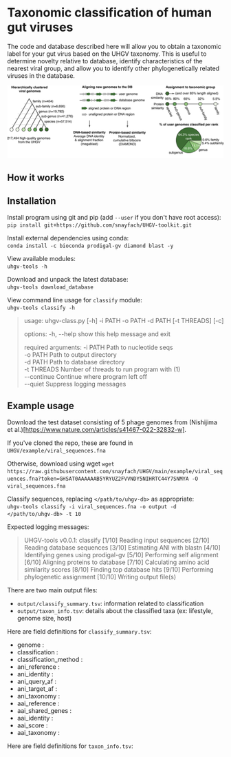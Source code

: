 # Taxonomic classification of human gut viruses

The code and database described here will allow you to obtain a taxonomic label for your gut virus based on the UHGV taxonomy. This is useful to determine novelty relative to database, identify characteristics of the nearest viral group, and allow you to identify other phylogenetically related viruses in the database.

<img src="img/classify_workflow.png" width="900">

## How it works


## Installation

Install program using git and pip (add `--user` if you don't have root access):  
`pip install git+https://github.com/snayfach/UHGV-toolkit.git`

Install external dependencies using conda:  
`conda install -c bioconda prodigal-gv diamond blast -y`

View available modules:  
`uhgv-tools -h`

Download and unpack the latest database:   
`uhgv-tools download_database`

View command line usage for `classify` module:  
`uhgv-tools classify -h`

>usage: uhgv-class.py [-h] -i PATH -o PATH -d PATH [-t THREADS] [-c]
>
>options:
>  -h, --help  show this help message and exit
>
>required arguments:
>  -i PATH     Path to nucleotide seqs<br>
>  -o PATH     Path to output directory<br>
>  -d PATH     Path to database directory<br>
>  -t THREADS  Number of threads to run program with (1)<br>
>  --continue  Continue where program left off<br>
>  --quiet     Suppress logging messages<br>

## Example usage

Download the test dataset consisting of 5 phage genomes from (Nishijima et al.)[https://www.nature.com/articles/s41467-022-32832-w].  

If you've cloned the repo, these are found in `UHGV/example/viral_sequences.fna`

Otherwise, download using wget
`wget https://raw.githubusercontent.com/snayfach/UHGV/main/example/viral_sequences.fna?token=GHSAT0AAAAAAB5YRYUZ2FVVNDY5NIHRTC44Y7SNMYA -O viral_sequences.fna`

Classify sequences, replacing `</path/to/uhgv-db>` as appropriate:  
`uhgv-tools classify -i viral_sequences.fna -o output -d </path/to/uhgv-db> -t 10`

Expected logging messages:

> UHGV-tools v0.0.1: classify
> [1/10] Reading input sequences
> [2/10] Reading database sequences
> [3/10] Estimating ANI with blastn
> [4/10] Identifying genes using prodigal-gv
> [5/10] Performing self alignment
> [6/10] Aligning proteins to database
> [7/10] Calculating amino acid similarity scores
> [8/10] Finding top database hits
> [9/10] Performing phylogenetic assignment
> [10/10] Writing output file(s)

There are two main output files:

- `output/classify_summary.tsv`: information related to classification 
- `output/taxon_info.tsv`: details about the classified taxa (ex: lifestyle, genome size, host)

Here are field definitions for `classify_summary.tsv`:

- genome : 
- classification : 
- classification\_method : 
- ani\_reference : 
- ani\_identity : 
- ani\_query_af : 
- ani\_target_af : 
- ani\_taxonomy : 
- aai\_reference : 
- aai\_shared_genes : 
- aai\_identity : 
- aai\_score : 
- aai\_taxonomy : 

Here are field definitions for `taxon_info.tsv`:
